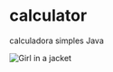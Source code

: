# calculator
calculadora simples Java

<img src="https://www.ativasoft.com.br/blog/wp-content/uploads/2018/01/java_icon.png" alt="Girl in a jacket">


